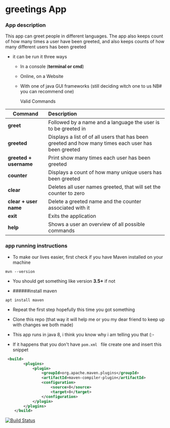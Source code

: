 greetings App
============


### App description


This app can greet people in different languages.
The app also keeps count of how many times a user have been greeted, 
and also keeps counts of how many different users has been greeted


- it can be run it three ways
   - In a console (__terminal or cmd__)
   - Online, on a Website
   - With one of java GUI frameworks (still deciding witch one to us NB# you can  recommend one)



        Valid Commands


|Command|Description|
|---|:---|
|**greet**|Followed by a name and a language the user is to be greeted in|
|**greeted**|Displays a list of of all users that has been greeted and how many times each user has been greeted|
|**greeted + username**|Print show many times each user has been greeted|
|**counter**|Displays a count of how many unique users has been greeted|
|**clear**|Deletes all user names greeted, that will set the counter to zero|
|**clear + user name**|Delete a greeted name and the counter associated with it|
|**exit**|Exits the application|
|**help**|Shows a user an overview of all possible commands|



### app running instructions

- To make our lives easier, first check if you have Maven installed on your machine
```shell script
mvn --version
```
- You should get something like version __3.5+__ if not

- ######install maven

```shell script
apt install maven
```

- Repeat the first step hopefully this time you got something

- Clone this repo (that way it will help me or you my dear friend to keep up with changes we both made)

- This app runs in java 8, i think you know why i am telling you that (:-

- If it happens that you don't have ```pom.xml ``` file create one and insert this snippet

```xml
 <build>
        <plugins>
            <plugin>
                <groupId>org.apache.maven.plugins</groupId>
                <artifactId>maven-compiler-plugin</artifactId>
                <configuration>
                    <source>8</source>
                    <target>8</target>
                </configuration>
            </plugin>
        </plugins>
    </build>
```








[![Build Status](https://travis-ci.org/DuncantheeDuncan/greetinjava.svg?branch=master)](https://travis-ci.org/DuncantheeDuncan/greetinjava)
